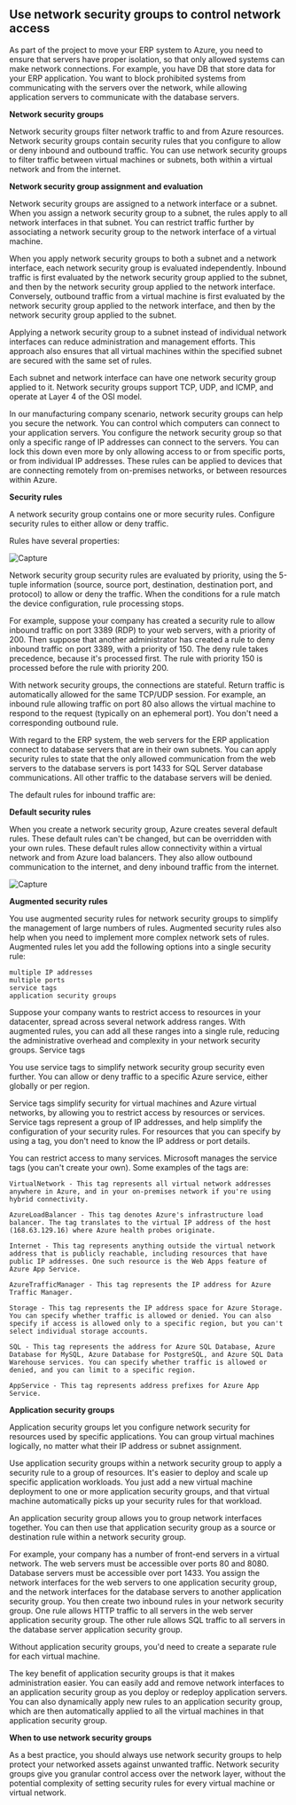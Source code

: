 ## Use network security groups to control network access

As part of the project to move your ERP system to Azure, you need to ensure that servers have proper isolation, so that only allowed systems can make network connections. For example, you have DB that store data for your ERP application. You want to block prohibited systems from communicating with the servers over the network, while allowing application servers to communicate with the database servers.

**Network security groups**

Network security groups filter network traffic to and from Azure resources. Network security groups contain security rules that you configure to allow or deny inbound and outbound traffic. You can use network security groups to filter traffic between virtual machines or subnets, both within a virtual network and from the internet.

**Network security group assignment and evaluation**

Network security groups are assigned to a network interface or a subnet. When you assign a network security group to a subnet, the rules apply to all network interfaces in that subnet. You can restrict traffic further by associating a network security group to the network interface of a virtual machine.

When you apply network security groups to both a subnet and a network interface, each network security group is evaluated independently. Inbound traffic is first evaluated by the network security group applied to the subnet, and then by the network security group applied to the network interface. Conversely, outbound traffic from a virtual machine is first evaluated by the network security group applied to the network interface, and then by the network security group applied to the subnet.

Applying a network security group to a subnet instead of individual network interfaces can reduce administration and management efforts. This approach also ensures that all virtual machines within the specified subnet are secured with the same set of rules.

Each subnet and network interface can have one network security group applied to it. Network security groups support TCP, UDP, and ICMP, and operate at Layer 4 of the OSI model.

In our manufacturing company scenario, network security groups can help you secure the network. You can control which computers can connect to your application servers. You configure the network security group so that only a specific range of IP addresses can connect to the servers. You can lock this down even more by only allowing access to or from specific ports, or from individual IP addresses. These rules can be applied to devices that are connecting remotely from on-premises networks, or between resources within Azure.

**Security rules**

A network security group contains one or more security rules. Configure security rules to either allow or deny traffic.

Rules have several properties:

![Capture](https://user-images.githubusercontent.com/46513413/87440785-5a717880-c5c0-11ea-98ea-f0c15c60ffc6.PNG)

Network security group security rules are evaluated by priority, using the 5-tuple information (source, source port, destination, destination port, and protocol) to allow or deny the traffic. When the conditions for a rule match the device configuration, rule processing stops.

For example, suppose your company has created a security rule to allow inbound traffic on port 3389 (RDP) to your web servers, with a priority of 200. Then suppose that another administrator has created a rule to deny inbound traffic on port 3389, with a priority of 150. The deny rule takes precedence, because it's processed first. The rule with priority 150 is processed before the rule with priority 200.

With network security groups, the connections are stateful. Return traffic is automatically allowed for the same TCP/UDP session. For example, an inbound rule allowing traffic on port 80 also allows the virtual machine to respond to the request (typically on an ephemeral port). You don't need a corresponding outbound rule.

With regard to the ERP system, the web servers for the ERP application connect to database servers that are in their own subnets. You can apply security rules to state that the only allowed communication from the web servers to the database servers is port 1433 for SQL Server database communications. All other traffic to the database servers will be denied.

The default rules for inbound traffic are:

**Default security rules**

When you create a network security group, Azure creates several default rules. These default rules can't be changed, but can be overridden with your own rules. These default rules allow connectivity within a virtual network and from Azure load balancers. They also allow outbound communication to the internet, and deny inbound traffic from the internet.

![Capture](https://user-images.githubusercontent.com/46513413/87441462-1d59b600-c5c1-11ea-952f-c572d08a50fb.PNG)

**Augmented security rules**

You use augmented security rules for network security groups to simplify the management of large numbers of rules. Augmented security rules also help when you need to implement more complex network sets of rules. Augmented rules let you add the following options into a single security rule:

    multiple IP addresses
    multiple ports
    service tags
    application security groups

Suppose your company wants to restrict access to resources in your datacenter, spread across several network address ranges. With augmented rules, you can add all these ranges into a single rule, reducing the administrative overhead and complexity in your network security groups.
Service tags

You use service tags to simplify network security group security even further. You can allow or deny traffic to a specific Azure service, either globally or per region.

Service tags simplify security for virtual machines and Azure virtual networks, by allowing you to restrict access by resources or services. Service tags represent a group of IP addresses, and help simplify the configuration of your security rules. For resources that you can specify by using a tag, you don't need to know the IP address or port details.

You can restrict access to many services. Microsoft manages the service tags (you can't create your own). Some examples of the tags are:

    VirtualNetwork - This tag represents all virtual network addresses anywhere in Azure, and in your on-premises network if you're using hybrid connectivity.
    
    AzureLoadBalancer - This tag denotes Azure's infrastructure load balancer. The tag translates to the virtual IP address of the host (168.63.129.16) where Azure health probes originate.
    
    Internet - This tag represents anything outside the virtual network address that is publicly reachable, including resources that have public IP addresses. One such resource is the Web Apps feature of Azure App Service.
   
    AzureTrafficManager - This tag represents the IP address for Azure Traffic Manager.
   
    Storage - This tag represents the IP address space for Azure Storage. You can specify whether traffic is allowed or denied. You can also specify if access is allowed only to a specific region, but you can't select individual storage accounts.
    
    SQL - This tag represents the address for Azure SQL Database, Azure Database for MySQL, Azure Database for PostgreSQL, and Azure SQL Data Warehouse services. You can specify whether traffic is allowed or denied, and you can limit to a specific region.
   
    AppService - This tag represents address prefixes for Azure App Service.

**Application security groups**

Application security groups let you configure network security for resources used by specific applications. You can group virtual machines logically, no matter what their IP address or subnet assignment.

Use application security groups within a network security group to apply a security rule to a group of resources. It's easier to deploy and scale up specific application workloads. You just add a new virtual machine deployment to one or more application security groups, and that virtual machine automatically picks up your security rules for that workload.

An application security group allows you to group network interfaces together. You can then use that application security group as a source or destination rule within a network security group.

For example, your company has a number of front-end servers in a virtual network. The web servers must be accessible over ports 80 and 8080. Database servers must be accessible over port 1433. You assign the network interfaces for the web servers to one application security group, and the network interfaces for the database servers to another application security group. You then create two inbound rules in your network security group. One rule allows HTTP traffic to all servers in the web server application security group. The other rule allows SQL traffic to all servers in the database server application security group.

Without application security groups, you'd need to create a separate rule for each virtual machine.

The key benefit of application security groups is that it makes administration easier. You can easily add and remove network interfaces to an application security group as you deploy or redeploy application servers. You can also dynamically apply new rules to an application security group, which are then automatically applied to all the virtual machines in that application security group.

**When to use network security groups**

As a best practice, you should always use network security groups to help protect your networked assets against unwanted traffic. Network security groups give you granular control access over the network layer, without the potential complexity of setting security rules for every virtual machine or virtual network.





















